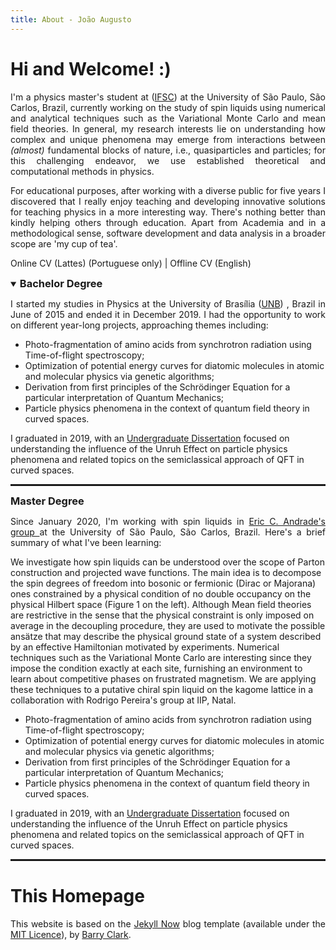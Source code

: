 ```yaml
---
title: About - João Augusto
---
```


<h1>Hi and Welcome! :) </h1>

<p style="text-align:justify"> I'm a physics master's student at (<a href="https://www2.ifsc.usp.br/english/">IFSC</a>) at the University of São Paulo, São Carlos, Brazil, currently working on the study of spin liquids using numerical and analytical techniques such as the Variational Monte Carlo and mean field theories. In general, my research interests lie on understanding how complex and unique phenomena may emerge from interactions between <i>(almost)</i> fundamental blocks of nature, i.e., quasiparticles and particles; for this challenging endeavor, we use established theoretical and computational methods in physics.  </p>

<p style="text-align:justify"> For educational purposes, after working with a diverse public for five years I discovered that I really enjoy teaching and developing innovative solutions for teaching physics in a more interesting way. There's nothing better than kindly helping others through education. Apart from Academia and in a methodological sense, software development and data analysis in a broader scope are 'my cup of tea'.   </p>

Online CV (Lattes) (Portuguese only) | Offline CV (English)


<details open>
<summary><h3 style="display:inline">Bachelor Degree</h3></summary>

<p style="text-align:justify">I started my studies in Physics at the University of Brasília (<a href="https://international.unb.br/">UNB</a>) , Brazil in June of 2015 and ended it in December 2019. I had the opportunity to work on different year-long projects, approaching themes including:

</p>

<ul>
<li>Photo-fragmentation of amino acids from synchrotron radiation using Time-of-flight spectroscopy;</li>
<li>
Optimization of potential energy curves for diatomic molecules in atomic and molecular physics via genetic algorithms;</li>
<li>Derivation from first principles of the Schrödinger Equation for a particular interpretation of Quantum Mechanics;</li>
<li>Particle physics phenomena in the context of quantum field theory in curved spaces.</li>
</ul>

<p>I graduated in 2019, with an <a href="../publications#tcc">Undergraduate Dissertation</a> focused on understanding the influence of the Unruh Effect on particle physics phenomena and related topics on the semiclassical approach of QFT in curved spaces.</p>
</details>

<hr style="border: 1px solid" noshade>

<summary><h3 style="display:inline">Master Degree</h3></summary>

<p style="text-align:justify">Since January 2020, I'm working with spin liquids in <a href="https://sites.google.com/site/castroeandrade"> Eric C. Andrade's group </a>at the University of São Paulo, São Carlos, Brazil.  Here's a brief summary of what I've been learning:
</p>

We investigate how spin liquids can be understood over the scope of Parton construction and projected wave functions. The main idea is to decompose the spin degrees of freedom into bosonic or fermionic (Dirac or Majorana) ones constrained by a physical condition of no double occupancy on the physical Hilbert space (Figure 1 on the left). Although Mean field theories are restrictive in the sense that the physical constraint is only imposed on average in the decoupling procedure, they are used to motivate the possible ansätze that may describe the physical ground state of a system described by an effective Hamiltonian motivated by experiments. Numerical techniques such as the Variational Monte Carlo are interesting since they impose the condition exactly at each site, furnishing an environment to learn about competitive phases on frustrated magnetism. We are applying these techniques to a putative chiral spin liquid on the kagome lattice in a collaboration with Rodrigo Pereira's group at IIP, Natal.

<ul>
<li>Photo-fragmentation of amino acids from synchrotron radiation using Time-of-flight spectroscopy;</li>
<li>
Optimization of potential energy curves for diatomic molecules in atomic and molecular physics via genetic algorithms;</li>
<li>Derivation from first principles of the Schrödinger Equation for a particular interpretation of Quantum Mechanics;</li>
<li>Particle physics phenomena in the context of quantum field theory in curved spaces.</li>
</ul>

<p>I graduated in 2019, with an <a href="../publications#tcc">Undergraduate Dissertation</a> focused on understanding the influence of the Unruh Effect on particle physics phenomena and related topics on the semiclassical approach of QFT in curved spaces.</p>
</details>

<hr style="border: 1px solid" noshade>



<h1>This Homepage</h1>
<p style="text-align:justify">This website is based on the <a href="https://github.com/barryclark/jekyll-now">Jekyll Now</a> blog template (available under the <a href="https://opensource.org/licenses/MIT">MIT Licence</a>), by <a href="https://github.com/barryclark">Barry Clark</a>.</p>
